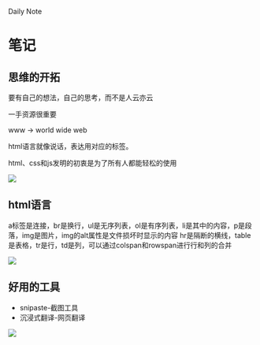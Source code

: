   Daily Note

# 笔记

## 思维的开拓

要有自己的想法，自己的思考，而不是人云亦云

一手资源很重要

www → world wide web

html语言就像说话，表达用对应的标签。

html、css和js发明的初衷是为了所有人都能轻松的使用

![](../img/Snipaste_2024-03-25_16-55-07.png)

## html语言

a标签是连接，br是换行，ul是无序列表，ol是有序列表，li是其中的内容，p是段落，img是图片，img的alt属性是文件损坏时显示的内容 hr是隔断的横线，table是表格，tr是行，td是列，可以通过colspan和rowspan进行行和列的合并

![](../img/Snipaste_2024-03-25_16-54-29.png)

## 好用的工具

+   snipaste-截图工具
+   沉浸式翻译-网页翻译

![](../img/Snipaste_2024-03-25_16-56-31.png)